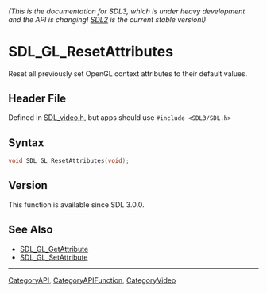###### (This is the documentation for SDL3, which is under heavy development and the API is changing! [SDL2](https://wiki.libsdl.org/SDL2/) is the current stable version!)
# SDL_GL_ResetAttributes

Reset all previously set OpenGL context attributes to their default values.

## Header File

Defined in [SDL_video.h](https://github.com/libsdl-org/SDL/blob/main/include/SDL3/SDL_video.h), but apps should use `#include <SDL3/SDL.h>`

## Syntax

```c
void SDL_GL_ResetAttributes(void);

```

## Version

This function is available since SDL 3.0.0.

## See Also

* [SDL_GL_GetAttribute](SDL_GL_GetAttribute)
* [SDL_GL_SetAttribute](SDL_GL_SetAttribute)

----
[CategoryAPI](CategoryAPI), [CategoryAPIFunction](CategoryAPIFunction), [CategoryVideo](CategoryVideo)
<!-- #See the Style Guide for instructions on editing the footer. -->


